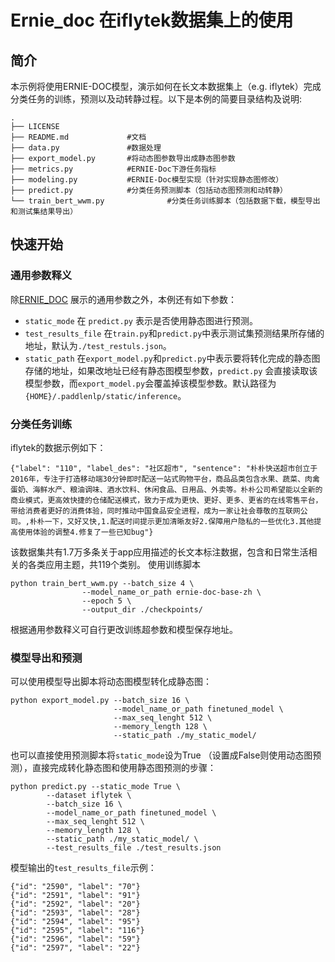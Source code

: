 # Ernie_doc 在iflytek数据集上的使用

## 简介

本示例将使用ERNIE-DOC模型，演示如何在长文本数据集上（e.g. iflytek）完成分类任务的训练，预测以及动转静过程。以下是本例的简要目录结构及说明:

```shell
.
├── LICENSE
├── README.md             #文档
├── data.py               #数据处理
├── export_model.py       #将动态图参数导出成静态图参数
├── metrics.py            #ERNIE-Doc下游任务指标
├── modeling.py           #ERNIE-Doc模型实现（针对实现静态图修改）
├── predict.py            #分类任务预测脚本（包括动态图预测和动转静）
└── train_bert_wwm.py              #分类任务训练脚本（包括数据下载，模型导出和测试集结果导出）
```

## 快速开始

### 通用参数释义

除[ERNIE_DOC](../../../model_zoo/ernie-doc/README.md)
展示的通用参数之外，本例还有如下参数：

- `static_mode` 在 `predict.py` 表示是否使用静态图进行预测。
- `test_results_file` 在`train.py`和`predict.py`中表示测试集预测结果所存储的地址，默认为`./test_restuls.json`。
- `static_path` 在`export_model.py`和`predict.py`中表示要将转化完成的静态图存储的地址，如果改地址已经有静态图模型参数，`predict.py`
  会直接读取该模型参数，而`export_model.py`会覆盖掉该模型参数。默认路径为`{HOME}/.paddlenlp/static/inference`。

### 分类任务训练

iflytek的数据示例如下：

```shell
{"label": "110", "label_des": "社区超市", "sentence": "朴朴快送超市创立于2016年，专注于打造移动端30分钟即时配送一站式购物平台，商品品类包含水果、蔬菜、肉禽蛋奶、海鲜水产、粮油调味、酒水饮料、休闲食品、日用品、外卖等。朴朴公司希望能以全新的商业模式，更高效快捷的仓储配送模式，致力于成为更快、更好、更多、更省的在线零售平台，带给消费者更好的消费体验，同时推动中国食品安全进程，成为一家让社会尊敬的互联网公司。,朴朴一下，又好又快,1.配送时间提示更加清晰友好2.保障用户隐私的一些优化3.其他提高使用体验的调整4.修复了一些已知bug"}
```

该数据集共有1.7万多条关于app应用描述的长文本标注数据，包含和日常生活相关的各类应用主题，共119个类别。 使用训练脚本

```shell
python train_bert_wwm.py --batch_size 4 \
                --model_name_or_path ernie-doc-base-zh \
                --epoch 5 \
                --output_dir ./checkpoints/
```

根据通用参数释义可自行更改训练超参数和模型保存地址。

### 模型导出和预测

可以使用模型导出脚本将动态图模型转化成静态图：

```shell
python export_model.py --batch_size 16 \
                       --model_name_or_path finetuned_model \
                       --max_seq_lenght 512 \
                       --memory_length 128 \
                       --static_path ./my_static_model/
```

也可以直接使用预测脚本将`static_mode`设为True （设置成False则使用动态图预测），直接完成转化静态图和使用静态图预测的步骤：

```shell
python predict.py --static_mode True \
        --dataset iflytek \
        --batch_size 16 \
        --model_name_or_path finetuned_model \
        --max_seq_lenght 512 \
        --memory_length 128 \
        --static_path ./my_static_model/ \
        --test_results_file ./test_results.json
```

模型输出的`test_results_file`示例：

```shell
{"id": "2590", "label": "70"}
{"id": "2591", "label": "91"}
{"id": "2592", "label": "20"}
{"id": "2593", "label": "28"}
{"id": "2594", "label": "95"}
{"id": "2595", "label": "116"}
{"id": "2596", "label": "59"}
{"id": "2597", "label": "22"}
```
